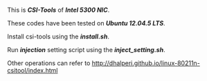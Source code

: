 This is ***CSI-Tools*** of ***Intel 5300 NIC***.

These codes have been tested on ***Ubuntu 12.04.5 LTS***.

Install csi-tools using the ***install.sh***.

Run ***injection*** setting script using the ***inject_setting.sh***.

Other operations can refer to http://dhalperi.github.io/linux-80211n-csitool/index.html
